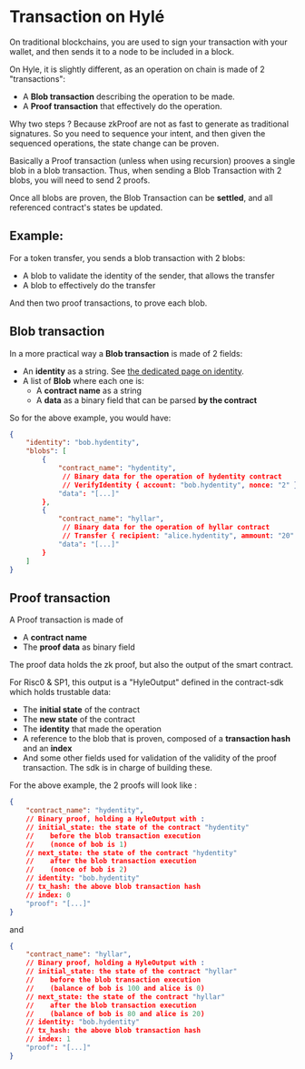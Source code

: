 # Transaction on Hylé

On traditional blockchains, you are used to sign your transaction with your wallet, and then sends 
it to a node to be included in a block. 

On Hyle, it is slightly different, as an operation on chain is made of 2 "transactions": 

- A **Blob transaction** describing the operation to be made.
- A **Proof transaction** that effectively do the operation.

Why two steps ? Because zkProof are not as fast to generate as traditional signatures. So you need to 
sequence your intent, and then given the sequenced operations, the state change can be proven.

Basically a Proof transaction (unless when using recursion) prooves a single blob in a blob transaction.
Thus, when sending a Blob Transaction with 2 blobs, you will need to send 2 proofs.

Once all blobs are proven, the Blob Transaction can be **settled**, and all referenced contract's states 
be updated.

## Example:
For a token transfer, you sends a blob transaction with 2 blobs:

- A blob to validate the identity of the sender, that allows the transfer
- A blob to effectively do the transfer

And then two proof transactions, to prove each blob.

## Blob transaction

In a more practical way a **Blob transaction** is made of 2 fields:

* An **identity** as a string. See [the dedicated page on identity](./identity.md).
* A list of **Blob** where each one is:
    * A **contract name** as a string 
    * A **data** as a binary field that can be parsed **by the contract**

So for the above example, you would have:
```json
{
    "identity": "bob.hydentity",
    "blobs": [
        {
            "contract_name": "hydentity",
             // Binary data for the operation of hydentity contract
             // VerifyIdentity { account: "bob.hydentity", nonce: "2" }
            "data": "[...]" 
        },
        {
            "contract_name": "hyllar",
             // Binary data for the operation of hyllar contract
             // Transfer { recipient: "alice.hydentity", ammount: "20" }
            "data": "[...]"
        }
    ]
}
```

## Proof transaction

A Proof transaction is made of 

- A **contract name**
- The **proof data** as binary field

The proof data holds the zk proof, but also the output of the smart contract. 

For Risc0 & SP1, this output is a "HyleOutput" defined in the contract-sdk which holds trustable data:

- The **initial state** of the contract
- The **new state** of the contract 
- The **identity** that made the operation 
- A reference to the blob that is proven, composed of a **transaction hash** and an **index**
- And some other fields used for validation of the validity of the proof transaction. The sdk is in charge
of building these.

For the above example, the 2 proofs will look like :

```json 
{
    "contract_name": "hydentity",
    // Binary proof, holding a HyleOutput with :
    // initial_state: the state of the contract "hydentity" 
    //    before the blob transaction execution 
    //    (nonce of bob is 1)
    // next_state: the state of the contract "hydentity" 
    //    after the blob transaction execution 
    //    (nonce of bob is 2)
    // identity: "bob.hydentity"
    // tx_hash: the above blob transaction hash 
    // index: 0
    "proof": "[...]"
}
```
and 
```json 
{
    "contract_name": "hyllar",
    // Binary proof, holding a HyleOutput with :
    // initial_state: the state of the contract "hyllar" 
    //    before the blob transaction execution 
    //    (balance of bob is 100 and alice is 0)
    // next_state: the state of the contract "hyllar" 
    //    after the blob transaction execution 
    //    (balance of bob is 80 and alice is 20)
    // identity: "bob.hydentity"
    // tx_hash: the above blob transaction hash 
    // index: 1
    "proof": "[...]"
}
```

